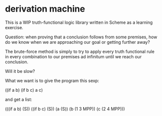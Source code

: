 # derivation machine

This is a WIP truth-functional logic library written in Scheme as a learning exercise.

Question: when proving that a conclusion follows from some premises, how do we know when we are approaching our goal or getting further away?

The brute-force method is simply to try to apply every truth functional rule in every combination to our premises ad infinitum until we reach our conclusion.

Will it be slow?

What we want is to give the program this sexp:

((if a b)
 (if b c)
 a
 c)

and get a list:

(((if a b) (S))
 ((if b c) (S))
 (a        (S))
 (b        (1 3 MPP))
 (c        (2 4 MPP)))

